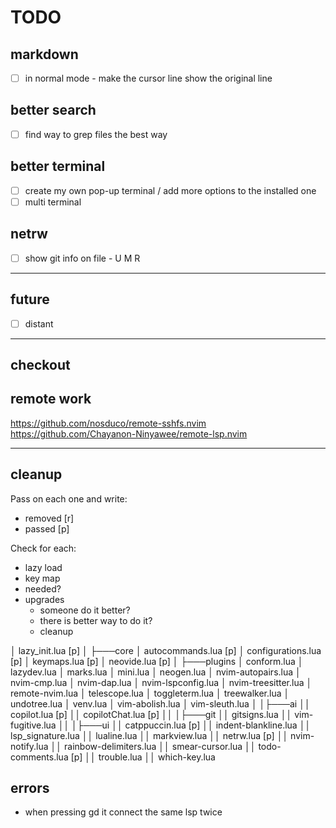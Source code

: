 # TODO

## markdown

- [ ] in normal mode - make the cursor line show the original line

## better search

- [ ] find way to grep files the best way

## better terminal

- [ ] create my own pop-up terminal / add more options to the installed one
- [ ] multi terminal

## netrw

- [ ] show git info on file - U M R

---

## future

- [ ] distant

---

## checkout

## remote work

https://github.com/nosduco/remote-sshfs.nvim
https://github.com/Chayanon-Ninyawee/remote-lsp.nvim

---

## cleanup

Pass on each one and write:

- removed [r]
- passed [p]

Check for each:

- lazy load
- key map
- needed?
- upgrades
  - someone do it better?
  - there is better way to do it?
  - cleanup

│ lazy_init.lua [p]
│
├───core
│ autocommands.lua [p]
│ configurations.lua [p]
│ keymaps.lua [p]
│ neovide.lua [p]
│
├───plugins
│ conform.lua
│ lazydev.lua
│ marks.lua
│ mini.lua
│ neogen.lua
│ nvim-autopairs.lua
│ nvim-cmp.lua
│ nvim-dap.lua
│ nvim-lspconfig.lua
│ nvim-treesitter.lua
│ remote-nvim.lua
│ telescope.lua
│ toggleterm.lua
│ treewalker.lua
│ undotree.lua
│ venv.lua
│ vim-abolish.lua
│ vim-sleuth.lua
│
│├───ai
││ copilot.lua [p]
││ copilotChat.lua [p]
││
│├───git
││ gitsigns.lua
││ vim-fugitive.lua
││
│├───ui
││ catppuccin.lua [p]
││ indent-blankline.lua
││ lsp_signature.lua
││ lualine.lua
││ markview.lua
││ netrw.lua [p]
││ nvim-notify.lua
││ rainbow-delimiters.lua
││ smear-cursor.lua
││ todo-comments.lua [p]
││ trouble.lua
││ which-key.lua

## errors

- when pressing gd it connect the same lsp twice

